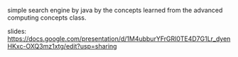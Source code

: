 simple search engine by java by the concepts learned from the advanced computing concepts class.

slides: https://docs.google.com/presentation/d/1M4ubburYFrGRl0TE4D7G1Lr_dyenHKxc-OXQ3mz1xtg/edit?usp=sharing

